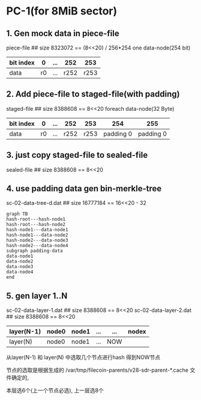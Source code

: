 # PC-1(for 8MiB sector)

## 1. Gen mock data in piece-file

piece-file  ## size 8323072 == (8<<20) / 256*254
one data-node(254 bit)


| bit index | 0  | ... | 252  | 253  |
| --------- | -- | --- | ---- | ---- |
| data      | r0 | ... | r252 | r253 |

## 2. Add piece-file to staged-file(with padding)

staged-file  ## size  8388608 == 8<<20
foreach data-node(32 Byte)


| bit index | 0  | ... | 252  | 253  | 254       | 255       |
| --------- | -- | --- | ---- | ---- | --------- | --------- |
| data      | r0 | ... | r252 | r253 | padding 0 | padding 0 |

## 3. just copy staged-file to sealed-file

sealed-file  ## size  8388608 == 8<<20

## 4. use padding data gen bin-merkle-tree

sc-02-data-tree-d.dat ## size 16777184 == 16<<20 - 32

```mermaid
graph TB
hash-root---hash-node1
hash-root---hash-node2
hash-node1---data-node1
hash-node1---data-node2
hash-node2---data-node3
hash-node2---data-node4
subgraph padding-data
data-node1
data-node2
data-node3
data-node4
end
```

## 5. gen layer  1..N

sc-02-data-layer-1.dat ## size 8388608 == 8<<20
sc-02-data-layer-2.dat ## size 8388608 == 8<<20


| layer(N-1) | node0 | node1 | ... | ... | nodex |
| ---------- | ----- | ----- | --- | --- | ----- |
| layer(N)   | node0 | node1 | ... | NOW |       |

从layer(N-1) 和 layer(N) 中选取几个节点进行hash 得到NOW节点

节点的选取是根据生成的 /var/tmp/filecoin-parents/v28-sdr-parent-*.cache 文件确定的,

本层选6个(上一个节点必选), 上一层选8个
